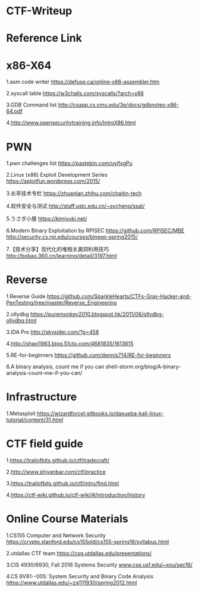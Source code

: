 # CTF-Writeup


# Reference Link


x86-X64
======================

1.asm code writer https://defuse.ca/online-x86-assembler.htm

2.syscall table   https://w3challs.com/syscalls/?arch=x86

3.GDB Command list http://csapp.cs.cmu.edu/3e/docs/gdbnotes-x86-64.pdf

4.http://www.opensecuritytraining.info/IntroX86.html


PWN
======================

1.pwn challenges list  https://pastebin.com/uyifxgPu

2.Linux (x86) Exploit Development Series   https://sploitfun.wordpress.com/2015/

3.长亭技术专栏   https://zhuanlan.zhihu.com/chaitin-tech

4.软件安全与测试  http://staff.ustc.edu.cn/~sycheng/ssat/

5.うさぎ小屋 https://kimiyuki.net/

6.Modern Binary Exploitation by RPISEC https://github.com/RPISEC/MBE
http://security.cs.rpi.edu/courses/binexp-spring2015/

7.【技术分享】现代化的堆相关漏洞利用技巧 http://bobao.360.cn/learning/detail/3197.html





Reverse
======================

1.Reverse Guide https://github.com/SparkleHearts/CTFs-Gray-Hacker-and-PenTesting/tree/master/Reverse_Engineering

2.ollydbg https://puremonkey2010.blogspot.hk/2011/06/ollydbg-ollydbg.html

3.IDA Pro http://skysider.com/?p=458

4.http://shayi1983.blog.51cto.com/4681835/1613615

5.RE-for-beginners https://github.com/dennis714/RE-for-beginners

6.A binary analysis, count me if you can shell-storm.org/blog/A-binary-analysis-count-me-if-you-can/


Infrastructure
========================

1.Metasploit https://wizardforcel.gitbooks.io/daxueba-kali-linux-tutorial/content/31.html




CTF field guide
==================

1.https://trailofbits.github.io/ctf/tradecraft/

2.http://www.shiyanbar.com/ctf/practice

3.https://trailofbits.github.io/ctf/intro/find.html

4.https://ctf-wiki.github.io/ctf-wiki/#/introduction/history


Online Course Materials
========================

1.CS155 Computer and Network Security  https://crypto.stanford.edu/cs155old/cs155-spring16/syllabus.html

2.utdallas CTF team https://csg.utdallas.edu/presentations/

3.CIS 4930/6930, Fall 2016 Systems Security www.cse.usf.edu/~xou/sec16/

4.CS 6V81--005: System Security and Binary Code Analysis https://www.utdallas.edu/~zxl111930/spring2012.html







